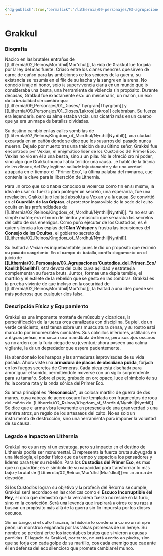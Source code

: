 ```yaml
---
{"dg-publish":true,"permalink":"/lithernia/09-personajes/03-agrupaciones/custodios-del-primer-eco/grakkul/","tags":["lithernia","personajes","Mor'dhul","Culto","Orco","Guardián"]}
---
```


# Grakkul

### Biografía

Nacido en las brutales entrañas de [[Lithernia/02_Reinos/Mor'dhul\|Mor'dhul]], la vida de Grakkul fue forjada por la ley del más fuerte. Criado entre los clanes menores que sirven de carne de cañón para las ambiciones de los señores de la guerra, su existencia se resumía en el filo de su hacha y la sangre en la arena. No conoció linaje ni honor, solo la supervivencia diaria en un mundo que lo consideraba una bestia, una herramienta de violencia sin propósito. Durante décadas, Grakkul fue exactamente eso: un mercenario, un matón, un eco de la brutalidad sin sentido que [[Lithernia/09_Personajes/01_Dioses/Thyrgram\|Thyrgram]] y [[Lithernia/09_Personajes/01_Dioses/Lakros\|Lakros]] celebraban. Su fuerza era legendaria, pero su alma estaba vacía, una cicatriz más en un cuerpo que ya era un mapa de batallas olvidadas.

Su destino cambió en las calles sombrías de [[Lithernia/02_Reinos/Kingdom_of_Mordhul/Nynthil\|Nynthil]], una ciudad excavada en un cañón donde se dice que los susurros del pasado nunca mueren. Dejado por muerto tras una traición de su último señor, Grakkul fue encontrado por Vexian, el enigmático líder de los Custodios del Primer Eco. Vexian no vio en él a una bestia, sino a un pilar. No le ofreció oro ni poder, sino algo que Grakkul nunca había tenido: una causa. Le habló de la tiranía de los dioses, del Rey legítimo sellado injustamente y de una verdad atrapada en el tiempo: el "Primer Eco", la última palabra del monarca, que contenía la clave para la liberación de Lithernia.

Para un orco que solo había conocido la violencia como fin en sí mismo, la idea de usar su fuerza para proteger un secreto, una esperanza, fue una revelación. Grakkul juró lealtad absoluta a Vexian y a la causa. Se convirtió en el **Guardián de las Criptas**, el protector inamovible de la sede del culto oculta en las profundidades de [[Lithernia/02_Reinos/Kingdom_of_Mordhul/Nynthil\|Nynthil]]. Ya no era un simple matón; era el muro de piedra y músculo que separaba los secretos del culto de sus enemigos. Como puño ejecutor de los Custodios, es él quien silencia a los espías del **Clan Whisper** y frustra las incursiones del **Consejo de los Ocultos**, el gobierno secreto de [[Lithernia/02_Reinos/Kingdom_of_Mordhul/Nynthil\|Nynthil]].

Su lealtad a Vexian es inquebrantable, pues le dio un propósito que redimió su pasado sangriento. En el campo de batalla, confía ciegamente en el juicio de **[[Lithernia/09_Personajes/03_Agrupaciones/Custodios_del_Primer_Eco/Kaelith\|Kaelith]]**, otra devota del culto cuya agilidad y estrategia complementan su fuerza bruta. Juntos, forman una dupla temible, el martillo y el estilete de la rebelión que se gesta en las sombras. Grakkul es la prueba viviente de que incluso en la oscuridad de [[Lithernia/02_Reinos/Mor'dhul\|Mor'dhul]], la lealtad a una idea puede ser más poderosa que cualquier dios falso.

### Descripción Física y Equipamiento

Grakkul es una imponente montaña de músculo y cicatrices, la personificación de la fuerza orca canalizada con disciplina. Su piel, de un verde ceniciento, está tensa sobre una musculatura densa, y su rostro está marcado por innumerables combates. Sus colmillos inferiores, astillados en antiguas peleas, enmarcan una mandíbula de hierro, pero sus ojos oscuros ya no arden con la furia ciega de su juventud; ahora poseen una calma vigilante, la de un depredador que espera pacientemente.

Ha abandonado los harapos y las armaduras improvisadas de su vida pasada. Ahora viste una **armadura de placas de obsidiana pulida**, forjada en los fuegos secretos de Chéneras. Cada pieza está diseñada para amortiguar el sonido, permitiéndole moverse con un sigilo sorprendente para su tamaño. Sobre el peto, grabado en oro opaco, luce el símbolo de su fe: la corona rota y la onda sónica del Primer Eco.

Su arma principal es **"Resonancia"**, un colosal martillo de guerra de dos manos, cuya cabeza de acero oscuro fue templada con fragmentos de roca del cañón de [[Lithernia/02_Reinos/Kingdom_of_Mordhul/Nynthil\|Nynthil]]. Se dice que el arma vibra levemente en presencia de una gran verdad o una mentira atroz, un regalo de los artesanos del culto. No es solo un instrumento de destrucción, sino una herramienta para imponer la voluntad de su causa.

### Legado e Impacto en Lithernia

Grakkul no es un rey ni un estratega, pero su impacto en el destino de Lithernia podría ser monumental. Él representa la fuerza bruta subyugada a una ideología, el poder físico que da tiempo y espacio a los pensadores y líderes para tejer su rebelión. Para los **Custodios del Primer Eco**, es más que un guardián; es el símbolo de su capacidad para transformar lo más bajo y brutal de [[Lithernia/02_Reinos/Mor'dhul\|Mor'dhul]] en un arma de devoción.

Si los Custodios logran su objetivo y la profecía del Retorno se cumple, Grakkul será recordado en las crónicas como el **Escudo Incorruptible del Rey**, el orco que demostró que la verdadera fuerza no reside en la furia, sino en la convicción. Será una leyenda que inspirará a otros de su raza a buscar un propósito más allá de la guerra sin fin impuesta por los dioses oscuros.

Sin embargo, si el culto fracasa, la historia lo condenará como un simple peón, un monstruo engañado por las falsas promesas de un hereje. Su nombre se perderá entre los incontables brutos que sirvieron a causas perdidas. El legado de Grakkul, por tanto, no está escrito en piedra, sino que se forja con cada golpe de su martillo, con cada enemigo que cae ante él en defensa del eco silencioso que promete cambiar el mundo.
